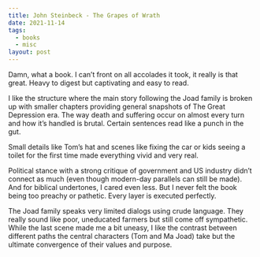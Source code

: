```yaml
---
title: John Steinbeck - The Grapes of Wrath
date: 2021-11-14
tags:
  - books
  - misc
layout: post
---
```


Damn, what a book. I can’t front on all accolades it took, it really is that great. Heavy to digest but captivating and easy to read.

I like the structure where the main story following the Joad family is broken up with smaller chapters providing general snapshots of The Great Depression era. The way death and suffering occur on almost every turn and how it’s handled is brutal. Certain sentences read like a punch in the gut.

Small details like Tom’s hat and scenes like fixing the car or kids seeing a toilet for the first time made everything vivid and very real.

Political stance with a strong critique of government and US industry didn’t connect as much (even though modern-day parallels can still be made). And for biblical undertones, I cared even less. But I never felt the book being too preachy or pathetic. Every layer is executed perfectly.

The Joad family speaks very limited dialogs using crude language. They really sound like poor, uneducated farmers but still come off sympathetic. While the last scene made me a bit uneasy, I like the contrast between different paths the central characters (Tom and Ma Joad) take but the ultimate convergence of their values and purpose.
